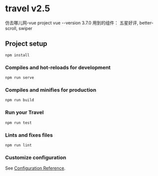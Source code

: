 # travel v2.5
仿去哪儿网-vue project
vue --version
3.7.0
用到的组件：
五星好评, better-scroll, swiper

## Project setup
```
npm install
```
### Compiles and hot-reloads for development
```
npm run serve
```
### Compiles and minifies for production
```
npm run build
```
### Run your Travel
```
npm run test
```
### Lints and fixes files
```
npm run lint
```
### Customize configuration
See [Configuration Reference](https://cli.vuejs.org/config/).
